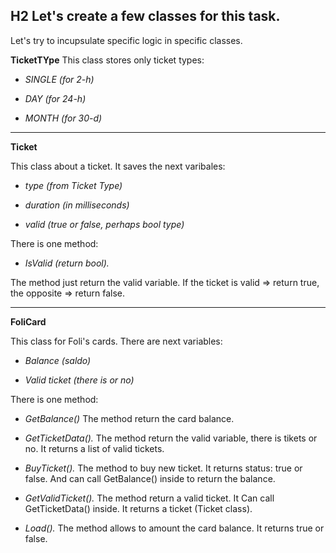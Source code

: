 ## H2 Let's create a few classes for this task.
Let's try to incupsulate specific logic in specific classes.

**TicketTYpe**
This class stores only ticket types:

* *SINGLE (for 2-h)*

* *DAY (for 24-h)*

* *MONTH (for 30-d)*

---

**Ticket**

This class about a ticket. It saves the next varibales:

* *type (from Ticket Type)*
  
* *duration (in milliseconds)*

* *valid (true or false, perhaps bool type)*
  
There is one method:
* *IsValid (return bool).*

The method just return the valid variable. If the ticket is valid => return true, the opposite => return false.

---
**FoliCard**

This class for Foli's cards. There are next variables:

* *Balance (saldo)*

* *Valid ticket (there is or no)*

There is one method:
* *GetBalance()*
The method return the card balance.

* *GetTicketData().*
The method return the valid variable, there is tikets or no. It returns a list of valid tickets.

* *BuyTicket().*
The method to buy new ticket. It returns status: true or false. And can call GetBalance() inside to return the balance.

* *GetValidTicket().*
The method return a valid ticket. It Can call GetTicketData() inside. It returns a ticket (Ticket class).

* *Load().*
The method allows to amount the card balance. It returns true or false.
